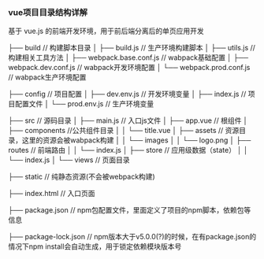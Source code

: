 ### vue项目目录结构详解
基于 vue.js 的前端开发环境，用于前后端分离后的单页应用开发

├── build // 构建脚本目录
│ ├── build.js // 生产环境构建脚本
│ ├── utils.js // 构建相关工具方法
│ ├── webpack.base.conf.js // wabpack基础配置
│ ├── webpack.dev.conf.js // wabpack开发环境配置
│ └── webpack.prod.conf.js // wabpack生产环境配置

├── config // 项目配置
│ ├── dev.env.js // 开发环境变量
│ ├── index.js // 项目配置文件
│ └── prod.env.js // 生产环境变量

├── src // 源码目录
│ ├── main.js // 入口js文件
│ ├── app.vue // 根组件
│ ├── components //公共组件目录
│ │ └── title.vue
│ ├── assets // 资源目录，这里的资源会被wabpack构建
│ │ └── images
│ │ └── logo.png
│ ├── routes // 前端路由
│ │ └── index.js
│ ├── store // 应用级数据（state）
│ │ └── index.js
│ └── views // 页面目录

├── static // 纯静态资源(不会被webpack构建)

├── index.html // 入口页面

├── package.json // npm包配置文件，里面定义了项目的npm脚本，依赖包等信息

├── package-lock.json // npm版本大于v5.0.0(?)的时候，在有package.json的情况下npm install会自动生成，用于锁定依赖模块版本号

